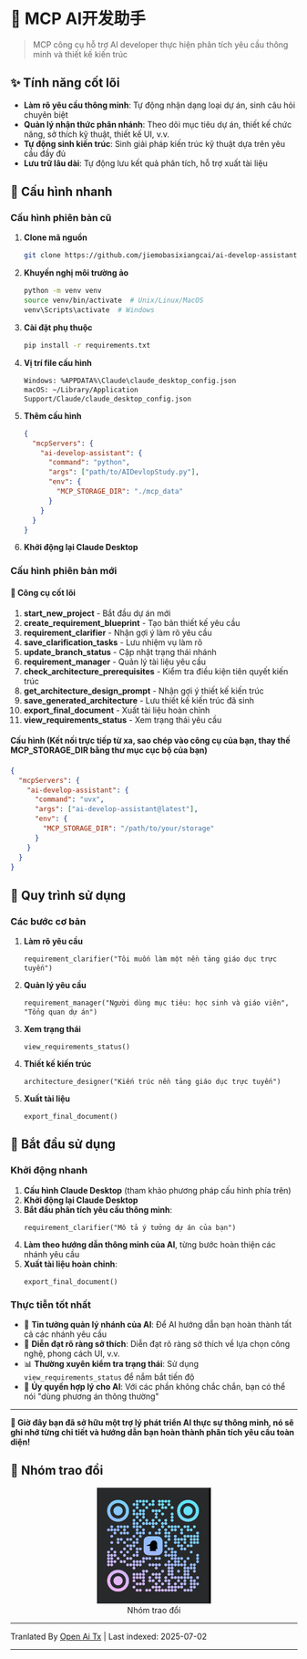 # 🚀 MCP AI开发助手

> MCP công cụ hỗ trợ AI developer thực hiện phân tích yêu cầu thông minh và thiết kế kiến trúc

## ✨ Tính năng cốt lõi

- **Làm rõ yêu cầu thông minh**: Tự động nhận dạng loại dự án, sinh câu hỏi chuyên biệt
- **Quản lý nhận thức phân nhánh**: Theo dõi mục tiêu dự án, thiết kế chức năng, sở thích kỹ thuật, thiết kế UI, v.v.
- **Tự động sinh kiến trúc**: Sinh giải pháp kiến trúc kỹ thuật dựa trên yêu cầu đầy đủ
- **Lưu trữ lâu dài**: Tự động lưu kết quả phân tích, hỗ trợ xuất tài liệu

## 📁 Cấu hình nhanh

### Cấu hình phiên bản cũ
1. **Clone mã nguồn**
   ```bash
   git clone https://github.com/jiemobasixiangcai/ai-develop-assistant.git
   ```
2. **Khuyến nghị môi trường ảo**
   ```bash
   python -m venv venv
   source venv/bin/activate  # Unix/Linux/MacOS
   venv\Scripts\activate  # Windows
   ```
3. **Cài đặt phụ thuộc**
   ```bash
   pip install -r requirements.txt
   ```

4. **Vị trí file cấu hình**
   ```
   Windows: %APPDATA%\Claude\claude_desktop_config.json
   macOS: ~/Library/Application Support/Claude/claude_desktop_config.json
   ```

5. **Thêm cấu hình**
   ```json
   {
     "mcpServers": {
       "ai-develop-assistant": {
         "command": "python",
         "args": ["path/to/AIDevlopStudy.py"],
         "env": {
           "MCP_STORAGE_DIR": "./mcp_data"
         }
       }
     }
   }
   ```

3. **Khởi động lại Claude Desktop**

### Cấu hình phiên bản mới
#### 🔧 Công cụ cốt lõi
1. **start_new_project** - Bắt đầu dự án mới
2. **create_requirement_blueprint** - Tạo bản thiết kế yêu cầu
3. **requirement_clarifier** - Nhận gợi ý làm rõ yêu cầu
4. **save_clarification_tasks** - Lưu nhiệm vụ làm rõ
5. **update_branch_status** - Cập nhật trạng thái nhánh
6. **requirement_manager** - Quản lý tài liệu yêu cầu
7. **check_architecture_prerequisites** - Kiểm tra điều kiện tiên quyết kiến trúc
8. **get_architecture_design_prompt** - Nhận gợi ý thiết kế kiến trúc
9. **save_generated_architecture** - Lưu thiết kế kiến trúc đã sinh
10. **export_final_document** - Xuất tài liệu hoàn chỉnh
11. **view_requirements_status** - Xem trạng thái yêu cầu

#### Cấu hình (Kết nối trực tiếp từ xa, sao chép vào công cụ của bạn, thay thế MCP_STORAGE_DIR bằng thư mục cục bộ của bạn)
   ```json
   {
     "mcpServers": {
       "ai-develop-assistant": {
         "command": "uvx",
         "args": ["ai-develop-assistant@latest"],
         "env": {
           "MCP_STORAGE_DIR": "/path/to/your/storage"
         }
       }
     }
   }
   ```

## 🎯 Quy trình sử dụng

### Các bước cơ bản

1. **Làm rõ yêu cầu**
   ```
   requirement_clarifier("Tôi muốn làm một nền tảng giáo dục trực tuyến")
   ```

2. **Quản lý yêu cầu**
   ```
   requirement_manager("Người dùng mục tiêu: học sinh và giáo viên", "Tổng quan dự án")
   ```

3. **Xem trạng thái**
   ```
   view_requirements_status()
   ```

4. **Thiết kế kiến trúc**
   ```
   architecture_designer("Kiến trúc nền tảng giáo dục trực tuyến")
   ```

5. **Xuất tài liệu**
   ```
   export_final_document()
   ```

## 🚀 Bắt đầu sử dụng

### Khởi động nhanh
1. **Cấu hình Claude Desktop** (tham khảo phương pháp cấu hình phía trên)
2. **Khởi động lại Claude Desktop**
3. **Bắt đầu phân tích yêu cầu thông minh**:
   ```
   requirement_clarifier("Mô tả ý tưởng dự án của bạn")
   ```
4. **Làm theo hướng dẫn thông minh của AI**, từng bước hoàn thiện các nhánh yêu cầu
5. **Xuất tài liệu hoàn chỉnh**:
   ```
   export_final_document()
   ```

### Thực tiễn tốt nhất
- 💬 **Tin tưởng quản lý nhánh của AI**: Để AI hướng dẫn bạn hoàn thành tất cả các nhánh yêu cầu
- 🎯 **Diễn đạt rõ ràng sở thích**: Diễn đạt rõ ràng sở thích về lựa chọn công nghệ, phong cách UI, v.v.
- 📊 **Thường xuyên kiểm tra trạng thái**: Sử dụng `view_requirements_status` để nắm bắt tiến độ
- 🤖 **Ủy quyền hợp lý cho AI**: Với các phần không chắc chắn, bạn có thể nói "dùng phương án thông thường"

---

**🎯 Giờ đây bạn đã sở hữu một trợ lý phát triển AI thực sự thông minh, nó sẽ ghi nhớ từng chi tiết và hướng dẫn bạn hoàn thành phân tích yêu cầu toàn diện!**

## 💬 Nhóm trao đổi

<div align="center">
<img src="https://raw.githubusercontent.com/jiemobasixiangcai/ai-develop-assistant/main/./assets/qr-code.jpg" width="200" alt="交流群">
<br>
Nhóm trao đổi
</div>


---


Tranlated By [Open Ai Tx](https://github.com/OpenAiTx/OpenAiTx) | Last indexed: 2025-07-02


---